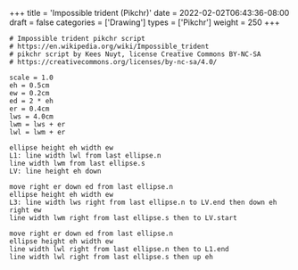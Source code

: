 +++
title = 'Impossible trident (Pikchr)'
date = 2022-02-02T06:43:36-08:00
draft = false
categories = ['Drawing']
types =  ['Pikchr']
weight = 250
+++
```kroki {type=pikchr}
# Impossible trident pikchr script
# https://en.wikipedia.org/wiki/Impossible_trident
# pikchr script by Kees Nuyt, license Creative Commons BY-NC-SA
# https://creativecommons.org/licenses/by-nc-sa/4.0/

scale = 1.0
eh = 0.5cm
ew = 0.2cm
ed = 2 * eh
er = 0.4cm
lws = 4.0cm
lwm = lws + er
lwl = lwm + er

ellipse height eh width ew
L1: line width lwl from last ellipse.n
line width lwm from last ellipse.s
LV: line height eh down

move right er down ed from last ellipse.n
ellipse height eh width ew
L3: line width lws right from last ellipse.n to LV.end then down eh right ew
line width lwm right from last ellipse.s then to LV.start

move right er down ed from last ellipse.n
ellipse height eh width ew
line width lwl right from last ellipse.n then to L1.end
line width lwl right from last ellipse.s then up eh
```

